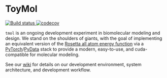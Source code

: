 # ToyMol

[![Build status](https://badge.buildkite.com/0608cfe87394e48f6ffd7008b0634cb5be1b807e4b25f0d3e1.svg)
](https://buildkite.com/uw-ipd/tmol)
[![codecov](https://codecov.io/gh/uw-ipd/tmol/branch/master/graph/badge.svg?token=OoO0dtKDBK)
](https://codecov.io/gh/uw-ipd/tmol)


`tmol` is an ongoing development experiment in biomolecular modeling and
design. We stand on the shoulders of giants, with the goal of implementing
an equivalent version of the [Rosetta all atom energy
function](https://doi.org/10.1021/acs.jctc.7b00125) via
a [PyTorch](https://pytorch.org)/[PyData](https://pydata.org) stack to
provide a modern, easy-to-use, and cuda-compatible for molecular modeling.

See our [wiki](./wiki) for details on our development environment, system
architecture, and development workflow.
